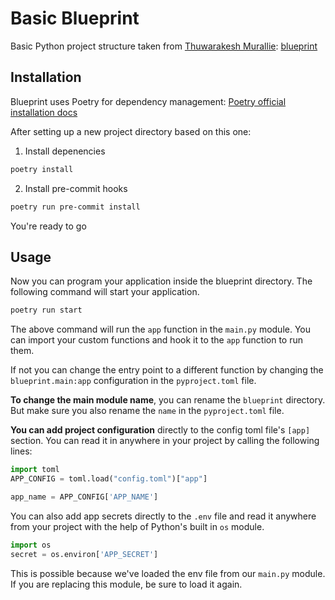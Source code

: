 # Basic Blueprint

Basic Python project structure taken from [Thuwarakesh Murallie](https://github.com/thuwarakeshm): [blueprint](https://github.com/thuwarakeshm/blueprint)

## Installation

Blueprint uses Poetry for dependency management: [Poetry official installation docs](https://python-poetry.org/docs/#installation)

After setting up a new project directory based on this one:

1. Install depenencies

```bash
poetry install
```

2. Install pre-commit hooks

```bash
poetry run pre-commit install
```

You're ready to go

## Usage

Now you can program your application inside the blueprint directory. The following command will start your application.

```bash
poetry run start
```

The above command will run the `app` function in the `main.py` module. You can import your custom functions and hook it to the `app` function to run them.

If not you can change the entry point to a different function by changing the `blueprint.main:app` configuration in the `pyproject.toml` file.

**To change the main module name**, you can rename the `blueprint` directory. But make sure you also rename the `name` in the `pyproject.toml` file.

**You can add project configuration** directly to the config toml file's `[app]` section. You can read it in anywhere in your project by calling the following lines:

```python
import toml
APP_CONFIG = toml.load("config.toml")["app"]

app_name = APP_CONFIG['APP_NAME']
```

You can also add app secrets directly to the `.env` file and read it anywhere from your project with the help of Python's built in `os` module.

```python
import os
secret = os.environ['APP_SECRET']
```

This is possible because we've loaded the env file from our `main.py` module. If you are replacing this module, be sure to load it again.

